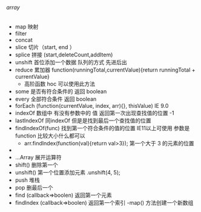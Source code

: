 ###### array 
- map 映射
- filter 
- concat 
- slice 切片（start, end ）
- splice 拼接 (start,deleteCount,addItem)
- unshift 首位添加一个数据  队列的方式 先进后出
- reduce 累加器 function(runningTotal,currentValue){return runningTotal + currentValue}
	- 高阶函数 hoc 可以使用此方法 
- some  是否有符合条件的  返回 boolean 
- every 全部符合条件  返回 boolean 
- forEach (function(currentValue, index, arr){}, thisValue)  IE 9.0 
- indexOf  数组中 有没有参数中的 值  返回第一次出现查找值的位置 -1
- lastIndexOf 同indexOf  但是是找到最后一个查找值的位置  
- findIndexOf(func) 找到第一个符合条件的值的位置 IE11以上可使用 参数是 function 比较大小什么都可以
	- arr.findIndex(function(val){return val>3}); 第一个大于 3 的元素的位置
- 
- ...Array 展开运算符 
- shift() 删除第一个
- unshift() 第一个位置添加元素 .unshift(4, 5);
- push 堆栈
- pop 删最后一个
- find (callback=>boolen) 返回第一个元素
- findIndex (callback=>boolen) 返回第一个索引
-map() 方法创建一个新数组

